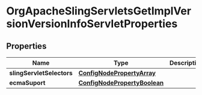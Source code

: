 
# OrgApacheSlingServletsGetImplVersionVersionInfoServletProperties

## Properties
Name | Type | Description | Notes
------------ | ------------- | ------------- | -------------
**slingServletSelectors** | [**ConfigNodePropertyArray**](ConfigNodePropertyArray.md) |  |  [optional]
**ecmaSuport** | [**ConfigNodePropertyBoolean**](ConfigNodePropertyBoolean.md) |  |  [optional]



